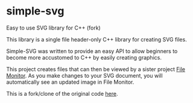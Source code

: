 # simple-svg
Easy to use SVG library for C++ (fork)

This library is a single file header-only C++ library for creating SVG files.

Simple-SVG was written to provide an easy API to allow beginners to become more accustomed to C++ by easily creating graphics.

This project creates files that can then be viewed by a sister project [File Monitor](http://code.google.com/p/file-monitor). As you make changes to your SVG document, you will automatically see an updated image in File Monitor.


This is a fork/clone of the original code [here](https://code.google.com/p/simple-svg/).
